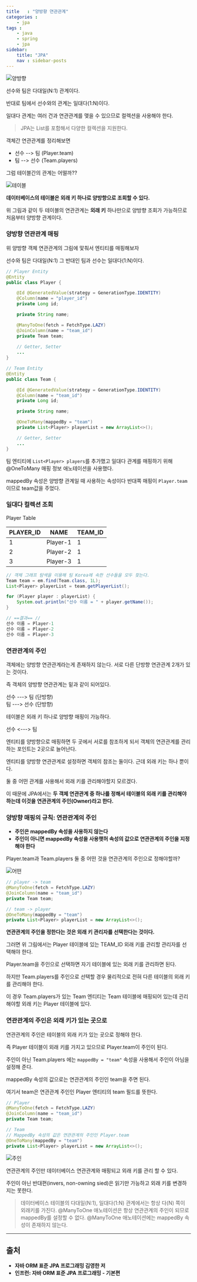 ```yaml
---
title   : "양방향 연관관계"
categories : 
    - jpa
tags : 
    - java
    - spring
    - jpa
sidebar:
    title: "JPA"
    nav : sidebar-posts
---  
```


![양방향](/assets/img/JPA/양방향.PNG)  

선수와 팀은 다대일(N:1) 관계이다.  

반대로 팀에서 선수와의 관계는 일대다(1:N)이다.  

일대다 관계는 여러 건과 연관관계를 맺을 수 있으므로 컬렉션을 사용해야 한다.  

> JPA는 List를 포함해서 다양한 컬렉션을 지원한다.  

객체간 연관관계를 정리해보면  
- 선수 --> 팀 (Player.team)
- 팀 --> 선수 (Team.players)


그럼 테이블간의 관계는 어떨까??  

![테이블](/assets/img/JPA/테이블.PNG)  

**데이터베이스의 테이블은 외래 키 하나로 양방향으로 조회할 수 있다.**  

위 그림과 같이 두 테이블의 연관관계는 **외래 키** 하나만으로 양방향 조회가 가능하므로 처음부터 양방향 관계이다.  

### 양방향 연관관계 매핑  

위 양방향 객체 연관관계의 그림에 맟춰서 엔티티를 매핑해보자  

선수와 팀은 다대일(N:1) 그 반대인 팀과 선수는 일대다(1:N)이다.  

```java
// Player Entity
@Entity
public class Player {

    @Id @GeneratedValue(strategy = GenerationType.IDENTITY)
    @Column(name = "player_id")
    private Long id;

    private String name;

    @ManyToOne(fetch = FetchType.LAZY)
    @JoinColumn(name = "team_id")
    private Team team;
    
    // Getter, Setter
    ...
}

// Team Entity
@Entity
public class Team {

    @Id @GeneratedValue(strategy = GenerationType.IDENTITY)
    @Column(name = "team_id")
    private Long id;

    private String name;

    @OneToMany(mappedBy = "team")
    private List<Player> playerList = new ArrayList<>();

    // Getter, Setter
    ...
}
```

팀 엔티티에 `List<Player> players`를 추가했고 일대다 관계를 매핑하기 위해 @OneToMany 매핑 정보 애노테이션을 사용했다.  

mappedBy 속성은 양방향 관계일 때 사용하는 속성이다 반대쪽 매핑이 `Player.team` 이므로 team값을 주었다.  

### 일대다 컬렉션 조회  

Player Table

| PLAYER_ID | NAME     | TEAM_ID |
| --------- | -------- | ------- |
| 1         | Player-1 | 1       |
| 2         | Player-2 | 1       |
| 3         | Player-3 | 1       |  


```java
// 객체 그래프 탐색을 이용해 팀 Korea에 속한 선수들을 모두 찾는다.
Team team = em.find(Team.class, 1L);
List<Player> playerList = team.getPlayerList();

for (Player player : playerList) {
    System.out.println("선수 이름 = " + player.getName());
}

// ==결과== //
선수 이름 = Player-1
선수 이름 = Player-2
선수 이름 = Player-3
``` 

### 연관관계의 주인  

객체에는 양방향 연관관계라는게 존재하지 않는다. 서로 다른 단방향 연관관계 2개가 있는 것이다.  

즉 객체의 양방향 연관관계는 밑과 같이 되어있다.  

선수 ---> 팀 (단방향)  
팀 ---> 선수 (단방향)  

테이블은 외래 키 하나로 양방향 매핑이 가능하다.  

선수 <---> 팀  

엔티티를 양방향으로 매핑하면 두 곳에서 서로를 참조하게 되서 객체의 연관관계를 관리하는 포인트는 2곳으로 늘어난다.  

엔티티를 양방향 연관관계로 설정하면 객체의 참조는 둘이다. 근데 외래 키는 하나 뿐이다.  

둘 중 어떤 관계를 사용해서 외래 키를 관리해야할지 모르겠다.  

이 때문에 JPA에서는 **두 객체 연관관계 중 하나를 정해서 테이블의 외래 키를 관리해야 하는데 이것을 연관관계의 주인(Owner)라고 한다.**  

### 양방향 매핑의 규칙: 연관관계의 주인  

- **주인은 mappedBy 속성을 사용하지 않는다**
- **주인이 아니면 mappedBy 속성을 사용햇허 속성의 값으로 연관관계의 주인을 지정해야 한다**

Player.team과 Team.players 둘 중 어떤 것을 연관관계의 주인으로 정해야할까?  

![어떤](/assets/img/JPA/어떤.PNG)  

```java
// player -> team
@ManyToOne(fetch = FetchType.LAZY)
@JoinColumn(name = "team_id")
private Team team;

// team -> player
@OneToMany(mappedBy = "team")
private List<Player> playerList = new ArrayList<>();
```  

**연관관계의 주인을 정한다는 것은 외래 키 관리자를 선택한다는 것이다.**  

그러면 위 그림에서는 Player 테이블에 있는 TEAM_ID 외래 키를 관리할 관리자를 선택해야 한다.  

Player.team을 주인으로 선택하면 자기 테이블에 있는 외래 키를 관리하면 된다.  

하지만 Team.players를 주인으로 선택할 경우 물리적으로 전혀 다른 테이블의 외래 키를 관리해야 한다.  

이 경우 Team.players가 있는 Team 엔티티는 Team 테이블에 매핑되어 있는데 괸리해야할 외래 키는 Player 테이블에 있다.  

### 연관관계의 주인은 외래 키가 있는 곳으로  

연관관계의 주인은 테이블의 외래 키가 있는 곳으로 정해야 한다.  

즉 Player 테이블이 외래 키를 가지고 있으므로 Player.team이 주인이 된다.  

주인이 아닌 Team.players 에는 `mappedBy = "team"` 속성을 사용해서 주인이 아님을 설정해 준다.  

mappedBy 속성의 값으로는 연관관계의 주인인 team을 주면 된다.  

여기서 team은 연관관계 주인인 Player 엔티티의 team 필드를 뜻한다.  

```java  
// Player
@ManyToOne(fetch = FetchType.LAZY)
@JoinColumn(name = "team_id")
private Team team;

// Team
// MappedBy 속성의 값은 연관관계의 주인인 Player.team
@OneToMany(mappedBy = "team")
private List<Player> playerList = new ArrayList<>();
```  


![주인](/assets/img/JPA/owner.PNG)  

연관관계의 주인만 데이터베이스 연관관계와 매핑되고 외래 키를 관리 할 수 있다.  

주인이 아닌 반대편(invers, non-owning sied)은 읽기만 가능하고 외래 키를 변경하지는 못한다.  

> 데이터베이스 테이블의 다대일(N:1), 일대다(1:N) 관계에서는 항상 다(N) 쪽이 외래키를 가진다.
> @ManyToOne 애노테이션은 항상 연관관계의 주인이 되므로 mappedBy를 설정할 수 없다.
> @ManyToOne 애노테이션에는 mappedBy 속성이 존재하지 않는다.

---

## 출처  
- **자바 ORM 표준 JPA 프로그래밍 김영한 저**  
- **인프런: 자바 ORM 표준 JPA 프로그래밍 - 기본편**  